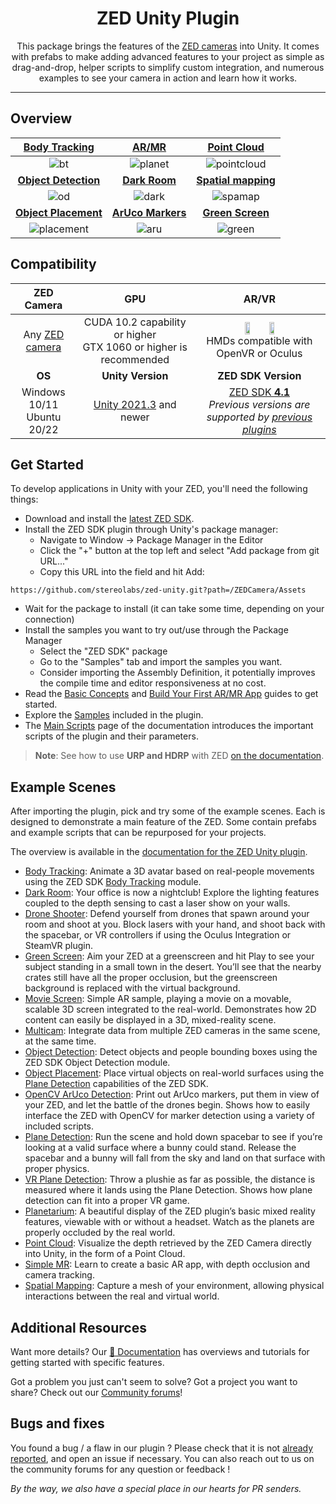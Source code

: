 <h1 align="center">
  ZED Unity Plugin
  <br>
</h1>

<p align="center">
This package brings the features of the <a href="https://www.stereolabs.com/store/">ZED cameras</a> into Unity. It comes with prefabs to make adding advanced features to your project as simple as drag-and-drop, helper scripts to simplify custom integration, and numerous examples to see your camera in action and learn how it works.
</p>

---

## Overview

| [Body Tracking](https://www.stereolabs.com/docs/unity/body-tracking/) | [AR/MR](https://www.stereolabs.com/docs/unity/creating-mixed-reality-app/) | [Point Cloud](https://www.stereolabs.com/docs/unity/samples/#point-cloud)
| :-----------: |  :------------: | :--------: |
| ![bt](https://user-images.githubusercontent.com/113181784/231981880-eb9a5a7e-a4e3-4dac-909d-22f5fca33342.gif) | ![planet](https://user-images.githubusercontent.com/113181784/231981947-9b07b84a-8d92-4e60-aea1-982ed13b1d66.gif) | ![pointcloud](https://user-images.githubusercontent.com/113181784/231982024-538dd3dd-58cc-4b6c-8260-3d026a0132cf.gif)
| [**Object Detection**](https://www.stereolabs.com/docs/unity/object-detection/) | [**Dark Room**](https://www.stereolabs.com/docs/unity/lighting/) | [**Spatial mapping**](https://www.stereolabs.com/docs/unity/spatial-mapping-unity/)
| ![od](https://user-images.githubusercontent.com/113181784/231982040-3275f251-435a-41e1-99ba-c16e129bdbe2.gif) | ![dark](https://user-images.githubusercontent.com/113181784/231981911-1437f38c-d974-470b-8c86-217cbeec6591.gif) | ![spamap](https://user-images.githubusercontent.com/113181784/231982066-0831e8c0-0700-429b-8169-4d7b9d25d75d.gif)
| [**Object Placement**](https://www.stereolabs.com/docs/unity/object-placement/) | [**ArUco Markers**](https://www.stereolabs.com/docs/unity/using-opencv-with-unity/) | [**Green Screen**](https://www.stereolabs.com/docs/unity/green-screen-vr/)
| ![placement](https://user-images.githubusercontent.com/113181784/231982097-c1013a5c-2b65-4c63-8d1a-5cb525335044.gif) | ![aru](https://user-images.githubusercontent.com/113181784/231982111-477485bd-f135-4f68-a4d8-2feef8d467ec.gif) | ![green](https://user-images.githubusercontent.com/113181784/231982130-81b7f0bf-6c72-4435-b6fc-8b77494df366.gif)

## Compatibility

<div align="center">

| ZED Camera | GPU | AR/VR |
| :------: | :-----------------------: | :---------------: |
| <div align="center">Any <a href="https://store.stereolabs.com/">ZED camera</a></div>  | <div align="center">CUDA&nbsp;10.2 capability or higher<br> GTX&nbsp;1060 or higher is recommended</div> | <div align="center"><div><span><a href="https://github.com/ValveSoftware/openvr"><img src="https://user-images.githubusercontent.com/113181784/231974244-37054070-9a80-4f1e-ad8f-30715c2faab8.jpg" width="20%" alt="" /></a></span><span><a href="https://developer.oculus.com/downloads/unity/"><img src="https://user-images.githubusercontent.com/113181784/232449062-ac1ee35c-d4d3-4a1b-9141-cc80caf54d14.jpg" width="20%" alt="" /></a></span></div><div>HMDs compatible with OpenVR or Oculus</div></div>
| <div align="center">**OS**</div>  | <div align="center">**Unity Version**</div> | <div align="center">**ZED SDK Version**</div>
| <div align="center">Windows 10/11 <br> Ubuntu 20/22</div>  | <div align="center"><a href="https://unity.com/download">Unity 2021.3</a> and newer</div> | <div align="center"><a href="https://www.stereolabs.com/developers/release/">ZED SDK **4.1**</a><br><em>Previous versions are supported by <a href="https://github.com/stereolabs/zed-unity/releases">previous plugins</a></em></div>

</div>
  
## Get Started

To develop applications in Unity with your ZED, you'll need the following things:

- Download and install the [latest ZED SDK](https://www.stereolabs.com/developers/release/).
- Install the ZED SDK plugin through Unity's package manager:
  - Navigate to Window -> Package Manager in the Editor
  - Click the "+" button at the top left and select "Add package from git URL..."
  - Copy this URL into the field and hit Add:
```
https://github.com/stereolabs/zed-unity.git?path=/ZEDCamera/Assets
```
  - Wait for the package to install (it can take some time, depending on your connection)
- Install the samples you want to try out/use through the Package Manager
  - Select the "ZED SDK" package
  - Go to the "Samples" tab and import the samples you want.
  - Consider importing the Assembly Definition, it potentially improves the compile time and editor responsiveness at no cost.
- Read the [Basic Concepts](https://www.stereolabs.com/docs/unity/basic-concepts/) and [Build Your First AR/MR App](https://www.stereolabs.com/docs/unity/creating-mixed-reality-app/) guides to get started.
- Explore the [Samples](https://www.stereolabs.com/docs/unity/samples/) included in the plugin.
- The [Main Scripts](https://www.stereolabs.com/docs/unity/main-scripts/) page of the documentation introduces the important scripts of the plugin and their parameters.

> **Note**: See how to use **URP and HDRP** with ZED [on the documentation](https://www.stereolabs.com/docs/unity#step-1-installation).

## Example Scenes

After importing the plugin, pick and try some of the example scenes. Each is designed to demonstrate a main feature of the ZED. Some contain prefabs and example scripts that can be repurposed for your projects.

The overview is available in the [documentation for the ZED Unity plugin](https://www.stereolabs.com/docs/unity/samples/).

- [Body Tracking](https://www.stereolabs.com/docs/unity/body-tracking/): Animate a 3D avatar based on real-people movements using the ZED SDK [Body Tracking](https://www.stereolabs.com/docs/body-tracking/) module.
- [Dark Room](https://www.stereolabs.com/docs/unity/lighting/): Your office is now a nightclub! Explore the lighting features coupled to the depth sensing to cast a laser show on your walls.
- [Drone Shooter](https://www.stereolabs.com/docs/unity/samples/#drone-battle): Defend yourself from drones that spawn around your room and shoot at you. Block lasers with your hand, and shoot back with the spacebar, or VR controllers if using the Oculus Integration or SteamVR plugin.
- [Green Screen](https://www.stereolabs.com/docs/unity/green-screen-vr/): Aim your ZED at a greenscreen and hit Play to see your subject standing in a small town in the desert. You’ll see that the nearby crates still have all the proper occlusion, but the greenscreen background is replaced with the virtual background.
- [Movie Screen](https://www.stereolabs.com/docs/unity/samples/#movie-screen): Simple AR sample, playing a movie on a movable, scalable 3D screen integrated to the real-world. Demonstrates how 2D content can easily be displayed in a 3D, mixed-reality scene.
- [Multicam](./ZEDCamera/Assets/ZED/Examples/MultiCam/): Integrate data from multiple ZED cameras in the same scene, at the same time.
- [Object Detection](https://www.stereolabs.com/docs/unity/object-detection/): Detect objects and people bounding boxes using the ZED SDK Object Detection module.
- [Object Placement](https://www.stereolabs.com/docs/unity/object-placement/): Place virtual objects on real-world surfaces using the [Plane Detection](https://www.stereolabs.com/docs/spatial-mapping/plane-detection/) capabilities of the ZED SDK.
- [OpenCV ArUco Detection](https://www.stereolabs.com/docs/unity/using-opencv-with-unity/): Print out ArUco markers, put them in view of your ZED, and let the battle of the drones begin. Shows how to easily interface the ZED with OpenCV for marker detection using a variety of included scripts.
- [Plane Detection](https://www.stereolabs.com/docs/unity/samples/#simple-plane-detection): Run the scene and hold down spacebar to see if you’re looking at a valid surface where a bunny could stand. Release the spacebar and a bunny will fall from the sky and land on that surface with proper physics.
- [VR Plane Detection](https://www.stereolabs.com/docs/unity/samples/#vr-only-plane-detection-requires-vr-hmd-and-oculussteamvr-plugin): Throw a plushie as far as possible, the distance is measured where it lands using the Plane Detection. Shows how plane detection can fit into a proper VR game.
- [Planetarium](https://www.stereolabs.com/docs/unity/samples/#planetarium): A beautiful display of the ZED plugin’s basic mixed reality features, viewable with or without a headset. Watch as the planets are properly occluded by the real world.
- [Point Cloud](https://www.stereolabs.com/docs/unity/samples/#point-cloud): Visualize the depth retrieved by the ZED Camera directly into Unity, in the form of a Point Cloud.
- [Simple MR](https://www.stereolabs.com/docs/unity/creating-mixed-reality-app/): Learn to create a basic AR app, with depth occlusion and camera tracking.
- [Spatial Mapping](https://www.stereolabs.com/docs/unity/spatial-mapping-unity/): Capture a mesh of your environment, allowing physical interactions between the real and virtual world.

## Additional Resources

Want more details? Our [📖 Documentation](https://www.stereolabs.com/docs/unity/) has overviews and tutorials for getting started with specific features.

Got a problem you just can't seem to solve? Got a project you want to share? Check out our [Community forums](https://community.stereolabs.com/)!

## Bugs and fixes

You found a bug / a flaw in our plugin ? Please check that it is not [already reported](https://github.com/stereolabs/zed-unity/issues), and open an issue if necessary. You can also reach out to us on the community forums for any question or feedback !

*By the way, we also have a special place in our hearts for PR senders.*

